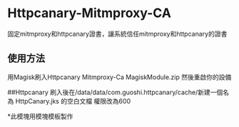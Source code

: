 # Httpcanary-Mitmproxy-CA
固定mitmproxy和httpcanary證書，讓系統信任mitmproxy和httpcanary的證書
## 使用方法
用Magisk刷入Httpcanary Mitmproxy-Ca MagiskModule.zip 然後重啟你的設備

##Httpcanary
刷入後在/data/data/com.guoshi.httpcanary/cache/新建一個名為 HttpCanary.jks 的空白文檔 權限改為600

*此模塊用模塊模板製作
